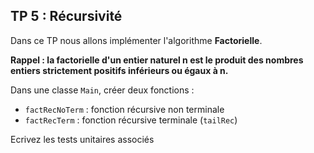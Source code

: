 ## TP 5 : Récursivité

Dans ce TP nous allons implémenter l'algorithme **Factorielle**.

**Rappel : la factorielle d'un entier naturel n est le produit des nombres entiers strictement positifs inférieurs ou égaux à n.**

Dans une classe `Main`, créer deux fonctions :

- `factRecNoTerm` : fonction récursive non terminale
- `factRecTerm` : fonction récursive terminale (`tailRec`)

Ecrivez les tests unitaires associés


<div class="pb"></div>
